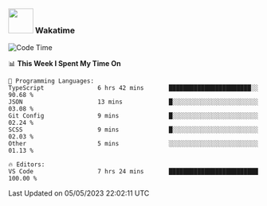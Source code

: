 ### <img src="https://media.giphy.com/media/VgCDAzcKvsR6OM0uWg/giphy.gif" width="50"> Wakatime

  <!--START_SECTION:waka-->
![Code Time](http://img.shields.io/badge/Code%20Time-1%2C390%20hrs%2053%20mins-blue)

📊 **This Week I Spent My Time On** 

```text
💬 Programming Languages: 
TypeScript               6 hrs 42 mins       ███████████████████████░░   90.68 % 
JSON                     13 mins             █░░░░░░░░░░░░░░░░░░░░░░░░   03.08 % 
Git Config               9 mins              █░░░░░░░░░░░░░░░░░░░░░░░░   02.24 % 
SCSS                     9 mins              █░░░░░░░░░░░░░░░░░░░░░░░░   02.03 % 
Other                    5 mins              ░░░░░░░░░░░░░░░░░░░░░░░░░   01.13 % 

🔥 Editors: 
VS Code                  7 hrs 24 mins       █████████████████████████   100.00 % 
```


 Last Updated on 05/05/2023 22:02:11 UTC
<!--END_SECTION:waka-->
